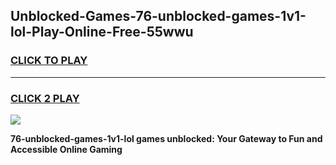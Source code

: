 
## Unblocked-Games-76-unblocked-games-1v1-lol-Play-Online-Free-55wwu
<h3>
<a href="https://premium76.site?title=76-unblocked-games-1v1-lol&ref=26A">CLICK TO PLAY</a></h3>
<hr>

<h3>
<a href="https://premium76.site?title=76-unblocked-games-1v1-lol&ref=26A">CLICK 2 PLAY</a>
  
</h3>

<a href="https://premium76.site?title=76-unblocked-games-1v1-lol&ref=26A"><img src="https://clearcache.store/games.png"></a>


**76-unblocked-games-1v1-lol games unblocked: Your Gateway to Fun and Accessible Online Gaming**
